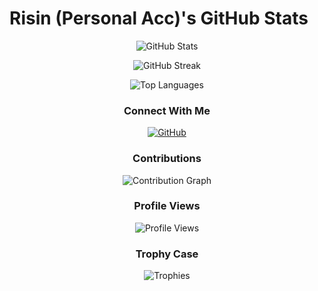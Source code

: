 # Risin (Personal Acc)'s GitHub Stats

<div align="center">

![GitHub Stats](https://github-readme-stats.vercel.app/api?username=risin-ril&show_icons=true&theme=radical)

![GitHub Streak](https://github-readme-streak-stats.herokuapp.com/?user=risin-ril&theme=radical)

![Top Languages](https://github-readme-stats.vercel.app/api/top-langs/?username=risin-ril&layout=compact&theme=radical)

### Connect With Me
[![GitHub](https://img.shields.io/badge/GitHub-000000?style=for-the-badge&logo=GitHub&logoColor=white)](https://github.com/risin-ril)
### Contributions
![Contribution Graph](https://github-readme-activity-graph.vercel.app/graph?username=risin-ril&theme=react-dark)

### Profile Views
![Profile Views](https://komarev.com/ghpvc/?username=risin-ril&color=blueviolet)

### Trophy Case
![Trophies](https://github-profile-trophy.vercel.app/?username=risin-ril&theme=darkhub&row=1)

</div>
